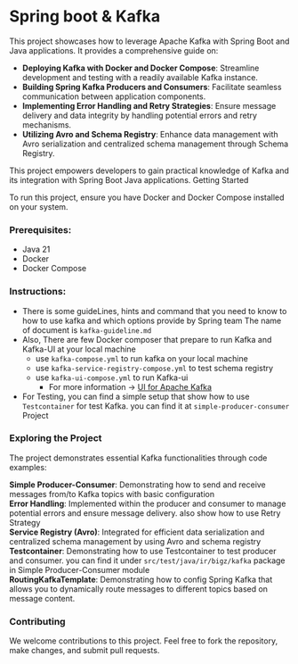 # Spring boot & Kafka

This project showcases how to leverage Apache Kafka with Spring Boot and Java applications. It provides a comprehensive guide on:

- **Deploying Kafka with Docker and Docker Compose**: Streamline development and testing with a readily available Kafka instance.
- **Building Spring Kafka Producers and Consumers**: Facilitate seamless communication between application components.
- **Implementing Error Handling and Retry Strategies**: Ensure message delivery and data integrity by handling potential errors and retry mechanisms.
- **Utilizing Avro and Schema Registry**: Enhance data management with Avro serialization and centralized schema management through Schema Registry.

This project empowers developers to gain practical knowledge of Kafka and its integration with Spring Boot Java applications.
Getting Started

To run this project, ensure you have Docker and Docker Compose installed on your system.

### Prerequisites:

- Java 21
- Docker
- Docker Compose

### Instructions:
- There is some guideLines, hints and command that you need to know to how to use kafka and which options provide by Spring team
  The name of document is `kafka-guideline.md`
- Also, There are few Docker composer that prepare to run Kafka and Kafka-UI at your local machine
  - use `kafka-compose.yml` to run kafka on your local machine 
  - use `kafka-service-registry-compose.yml` to test schema registry
  - use `kafka-ui-compose.yml` to run Kafka-ui 
    - For more information -> [UI for Apache Kafka](https://github.com/provectus/kafka-ui)
- For Testing, you can find a simple setup that show how to use `Testcontainer` for test Kafka. you can find it at `simple-producer-consumer` Project

### Exploring the Project

The project demonstrates essential Kafka functionalities through code examples:

**Simple Producer-Consumer**: Demonstrating how to send and receive messages from/to Kafka topics with basic configuration <br>
**Error Handling**: Implemented within the producer and consumer to manage potential errors and ensure message delivery. also show how to use Retry Strategy <br>
**Service Registry (Avro)**: Integrated for efficient data serialization and centralized schema management by using Avro and schema registry <br>
**Testcontainer**: Demonstrating how to use Testcontainer to test producer and consumer. you can find it under `src/test/java/ir/bigz/kafka` package in Simple Producer-Consumer module <br>
**RoutingKafkaTemplate**: Demonstrating how to config Spring Kafka that allows you to dynamically route messages to different topics based on message content. <br>

### Contributing

We welcome contributions to this project. Feel free to fork the repository, make changes, and submit pull requests.
